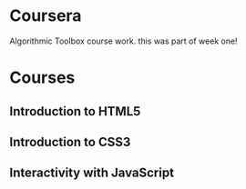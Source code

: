 # Coursera

Algorithmic Toolbox course work.
this was part of week one!

# Courses

## Introduction to HTML5
## Introduction to CSS3
## Interactivity with JavaScript


